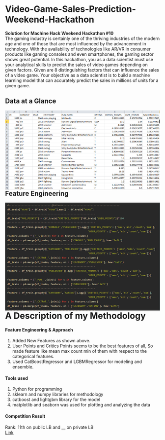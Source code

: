 # Video-Game-Sales-Prediction-Weekend-Hackathon
**Solution for Machine Hack Weekend Hackathon #10** \
The gaming industry is certainly one of the thriving industries of the modern age and one of those that are most influenced by the advancement in technology. With the availability of technologies like AR/VR in consumer products like gaming consoles and even smartphones, the gaming sector shows great potential. In this hackathon, you as a data scientist must use your analytical skills to predict the sales of video games depending on given factors. Given are 8 distinguishing factors that can influence the sales of a video game. Your objective as a data scientist is to build a machine learning model that can accurately predict the sales in millions of units for a given game.

## Data at a Glance
<img src="Data.png"
     alt="Markdown Monster icon"
     style="float: left; margin-right: 10px;" />
     
## Feature Engineering
<img src="Features.png"
     alt="Markdown Monster icon"
     style="float: left; margin-right: 10px;" />
# A Description of my Methodology
#### Feature Engineering & Approach
1. Added New Features as shown above. 
2. User Points and Critics Points seems to be the best features of all, So made feature like mean max count min of them with respect to the categorical features.
3. Used CatBoostRegressor and LGBMRegressor for modeling and ensemble.
#### Tools used
1. Python for programming
2. sklearn and numpy libraries for methodology
3. catboost and lightgbm library for the model
4. matplotlib and seaborn was used for plotting and analyzing the data
#### Competition Result
Rank: 11th on public LB and __ on private LB\
[Link](https://www.machinehack.com/hackathons/5ef5dcfff86bc10bcd96d915)

